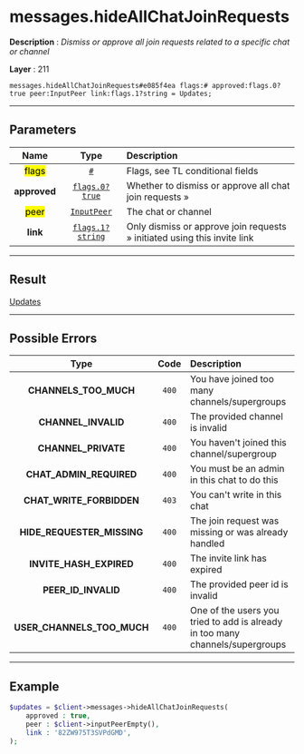 # messages.hideAllChatJoinRequests

**Description** : *Dismiss or approve all join requests related to a specific chat or channel*

**Layer** : 211

```tl
messages.hideAllChatJoinRequests#e085f4ea flags:# approved:flags.0?true peer:InputPeer link:flags.1?string = Updates;
```

---

## Parameters

| Name | Type | Description |
| :---: | :---: | :--- |
| <mark>flags</mark> | [`#`](type/#) | Flags, see TL conditional fields |
| **approved** | [`flags.0?true`](type/true) | Whether to dismiss or approve all chat join requests » |
| <mark>peer</mark> | [`InputPeer`](type/InputPeer) | The chat or channel |
| **link** | [`flags.1?string`](type/string) | Only dismiss or approve join requests » initiated using this invite link |

---

## Result

[Updates](type/Updates)

---

## Possible Errors

| Type | Code | Description |
| :---: | :---: | :--- |
| **CHANNELS_TOO_MUCH** | `400` | You have joined too many channels/supergroups |
| **CHANNEL_INVALID** | `400` | The provided channel is invalid |
| **CHANNEL_PRIVATE** | `400` | You haven't joined this channel/supergroup |
| **CHAT_ADMIN_REQUIRED** | `400` | You must be an admin in this chat to do this |
| **CHAT_WRITE_FORBIDDEN** | `403` | You can't write in this chat |
| **HIDE_REQUESTER_MISSING** | `400` | The join request was missing or was already handled |
| **INVITE_HASH_EXPIRED** | `400` | The invite link has expired |
| **PEER_ID_INVALID** | `400` | The provided peer id is invalid |
| **USER_CHANNELS_TOO_MUCH** | `400` | One of the users you tried to add is already in too many channels/supergroups |

---

## Example

```php
$updates = $client->messages->hideAllChatJoinRequests(
	approved : true,
	peer : $client->inputPeerEmpty(),
	link : '82ZW975T3SVPdGMD',
);
```